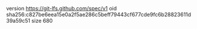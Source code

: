 version https://git-lfs.github.com/spec/v1
oid sha256:c827be6eea15e0a2f5ae286c5beff79443cf677cde9fc6b28823611d39a59c51
size 680
